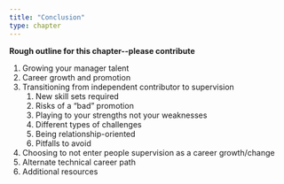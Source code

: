 ```yaml
---
title: "Conclusion"
type: chapter
---
```

**Rough outline for this chapter--please contribute**
  
  1. Growing your manager talent
  1. Career growth and promotion
  1. Transitioning from independent contributor to supervision
     1. New skill sets required
     1. Risks of a “bad” promotion
     1. Playing to your strengths not your weaknesses
     1. Different types of challenges
     1. Being relationship-oriented
     1. Pitfalls to avoid
  1. Choosing to not enter people supervision as a career growth/change
  1. Alternate technical career path
  1. Additional resources
